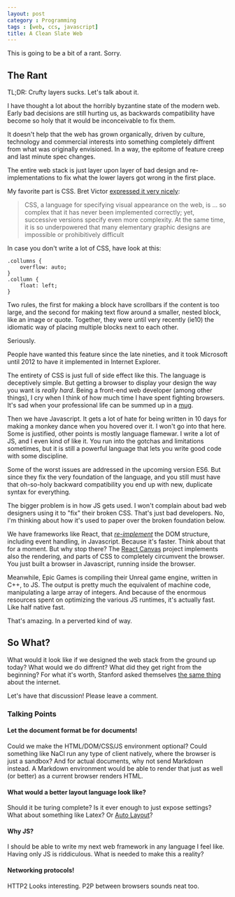 ```yaml
---
layout: post
category : Programming
tags : [web, ccs, javascript]
title: A Clean Slate Web
---
```



This is going to be a bit of a rant. Sorry.


The Rant
--------
TL;DR: Crufty layers sucks. Let's talk about it.

I have thought a lot about the horribly byzantine state of the modern web. Early bad decisions are still hurting us, as backwards compatibility have become so holy that it would be inconceivable to fix them.

It doesn't help that the web has grown organically, driven by culture, technology and commercial interests into something completely diffrent from what was originally envisioned. In a way, the epitome of feature creep and last minute spec changes.

The entire web stack is just layer upon layer of bad design and re-implementations to fix what the lower layers got wrong in the first place.

My favorite part is CSS. Bret Victor [expressed it very nicely](http://worrydream.com/MagicInk/#p255):

> CSS, a language for specifying visual appearance on the web, is … so complex that it has never been implemented correctly; yet, successive versions specify even more complexity. At the same time, it is so underpowered that many elementary graphic designs are impossible or prohibitively difficult

In case you don't write a lot of CSS, have look at this:

	.collumns {
		overflow: auto;
	}
	.collumn {
		float: left;
	}

Two rules, the first for making a block have scrollbars if the content is too large, and the second for making text flow around a smaller, nested block, like an image or quote. Together, they were until very recently (ie10) the idiomatic way of placing multiple blocks next to each other. 

Seriously.

People have wanted this feature since the late nineties, and it took Microsoft until 2012 to have it implemented in Internet Explorer.

The entirety of CSS is just full of side effect like this. The language is deceptively simple. But getting a browser to display your design the way you want is *really hard*. Being a front-end web developer (among other things), I cry when I think of how much time I have spent fighting browsers. It's sad when your professional life can be summed up in a [mug](http://www.zazzle.com/css+is+awesome+mugs).

Then we have Javascript. It gets a lot of hate for being written in 10 days for making a monkey dance when you hovered over it. I won't go into that here. Some is justified, other points is mostly language flamewar. I write a lot of JS, and I even kind of like it. You run into the gotchas and limitations sometimes, but it is still a powerful language that lets you write good code with some discipline.

Some of the worst issues are addressed in the upcoming version ES6. But since they fix the very foundation of the language, and you still must have that oh-so-holy backward compatibility you end up with new, duplicate syntax for everything.

The bigger problem is in how JS gets used. I won't complain about bad web designers using it to "fix" their broken CSS. That's just bad developers. No, I'm thinking about how it's used to paper over the broken foundation below.

We have frameworks like React, that *[re-implement](http://calendar.perfplanet.com/2013/diff/)* the DOM structure, including event handling, in Javascript. Because it's faster. Think about that for a moment. But why stop there? The [React Canvas](http://engineering.flipboard.com/2015/02/mobile-web/) project implements also the rendering, and parts of CSS to completely circumvent the browser. You just built a browser in Javascript, running inside the browser.

Meanwhile, Epic Games is compiling their Unreal game engine, written in C++, to JS. The output is pretty much the equivalent of machine code, manipulating a large array of integers. And because of the enormous resources spent on optimizing the various JS runtimes, it's actually fast. Like half native fast.

That's amazing. In a perverted kind of way.


So What?
--------

What would it look like if we designed the web stack from the ground up today? What would we do diffrent? What did they get right from the beginning? For what it's worth, Stanford asked themselves [the same thing](http://cleanslate.stanford.edu/) about the internet.

Let's have that discussion! Please leave a comment.

### Talking Points

#### Let the document format be for documents!
Could we make the HTML/DOM/CSS/JS environment optional? Could something like NaCl run any type of client natively, where the browser is just a sandbox? And for actual documents, why not send Markdown instead. A Markdown environment would be able to render that just as well (or better) as a current browser renders HTML.

#### What would a better layout language look like?
Should it be turing complete? Is it ever enough to just expose settings? What about something like Latex? Or [Auto Layout](https://developer.apple.com/library/ios/documentation/UserExperience/Conceptual/AutolayoutPG/Introduction/Introduction.html)?

#### Why JS?
I should be able to write my next web framework in any language I feel like. Having only JS is riddiculous. What is needed to make this a reality?

#### Networking protocols!
HTTP2 Looks interesting. P2P between browsers sounds neat too.
